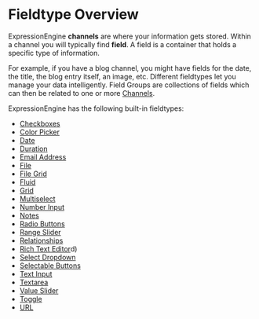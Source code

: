 <!--
    This source file is part of the open source project
    ExpressionEngine User Guide (https://github.com/ExpressionEngine/ExpressionEngine-User-Guide)

    @link      https://expressionengine.com/
    @copyright Copyright (c) 2003-2020, Packet Tide, LLC (https://packettide.com)
    @license   https://expressionengine.com/license Licensed under Apache License, Version 2.0
-->

# Fieldtype Overview

ExpressionEngine **channels** are where your information gets stored. Within a channel you will typically find **field**. A field is a container that holds a specific type of information. 

For example, if you have a blog channel, you might have fields for the date, the title, the blog entry itself, an image, etc. Different fieldtypes let you manage your data intelligently. Field Groups are collections of fields which can then be related to one or more [Channels](control-panel/channels.html#fields-tab).

ExpressionEngine has the following built-in fieldtypes:
- [Checkboxes](/fieldtypes/checkboxes.md)
- [Color Picker](/fieldtypes/colorpicker.md)
- [Date](/fieldtypes/date.md)
- [Duration](/fieldtypes/duration.md)
- [Email Address](/fieldtypes/email-address.md)
- [File](/fieldtypes/file.md)
- [File Grid](/fieldtypes/file-grid.md)
- [Fluid](/fieldtypes/fluid.md)
- [Grid](/fieldtypes/grid.md)
- [Multiselect](/fieldtypes/multiselect.md)
- [Number Input](/fieldtypes/number.md)
- [Notes](/fieldtypes/notes.md)
- [Radio Buttons](/fieldtypes/radio-buttons.md)
- [Range Slider](/fieldtypes/range-slider.md)
- [Relationships](/fieldtypes/relationships.md)
- [Rich Text Editor](/fieldtypes/rte.md)d)
- [Select Dropdown](/fieldtypes/select.md)
- [Selectable Buttons](/fieldtypes/selectable-buttons.md)
- [Text Input](/fieldtypes/text.md)
- [Textarea](/fieldtypes/textarea.md)
- [Value Slider](/fieldtypes/value-slider.md)
- [Toggle](/fieldtypes/toggle.md)
- [URL](/fieldtypes/url.md)